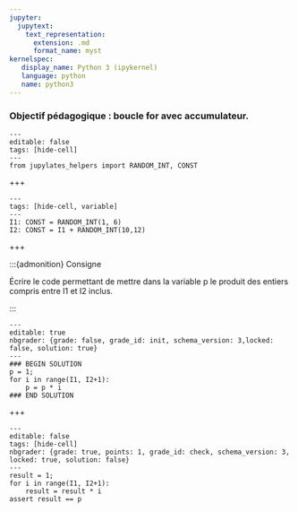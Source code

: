 ```yaml
---
jupyter:
  jupytext:
    text_representation:
      extension: .md
      format_name: myst
kernelspec:
   display_name: Python 3 (ipykernel)
   language: python
   name: python3
---
```


### Objectif pédagogique : boucle for avec accumulateur.

```{code-cell} python
---
editable: false
tags: [hide-cell]
---
from jupylates_helpers import RANDOM_INT, CONST
```

+++

```{code-cell} c++
---
tags: [hide-cell, variable]
---
I1: CONST = RANDOM_INT(1, 6)
I2: CONST = I1 + RANDOM_INT(10,12)
```

+++

:::{admonition} Consigne

Écrire le code permettant de mettre dans la variable p
le produit des entiers compris entre I1 et I2 inclus.

:::

```{code-cell} python
---
editable: true
nbgrader: {grade: false, grade_id: init, schema_version: 3,locked: false, solution: true}
---
### BEGIN SOLUTION
p = 1;
for i in range(I1, I2+1):
    p = p * i
### END SOLUTION
```

+++

```{code-cell} python
---
editable: false
tags: [hide-cell]
nbgrader: {grade: true, points: 1, grade_id: check, schema_version: 3, locked: true, solution: false}
---
result = 1;
for i in range(I1, I2+1):
    result = result * i
assert result == p
```
